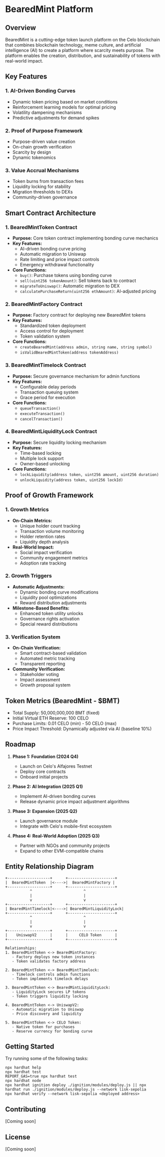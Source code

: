 # BearedMint Platform

## Overview
BearedMint is a cutting-edge token launch platform on the Celo blockchain that combines blockchain technology, meme culture, and artificial intelligence (AI) to create a platform where scarcity meets purpose. The platform enables the creation, distribution, and sustainability of tokens with real-world impact.

## Key Features

### 1. **AI-Driven Bonding Curves**

- Dynamic token pricing based on market conditions
- Reinforcement learning models for optimal pricing
- Volatility dampening mechanisms
- Predictive adjustments for demand spikes

### 2. **Proof of Purpose Framework**

- Purpose-driven value creation
- On-chain growth verification
- Scarcity by design
- Dynamic tokenomics

### 3. **Value Accrual Mechanisms**

- Token burns from transaction fees
- Liquidity locking for stability
- Migration thresholds to DEXs
- Community-driven governance

## Smart Contract Architecture

### 1. **BearedMintToken Contract**

- **Purpose:** Core token contract implementing bonding curve mechanics
- **Key Features:**
  - AI-driven bonding curve pricing
  - Automatic migration to Uniswap
  - Rate limiting and price impact controls
  - Emergency withdrawal functionality
- **Core Functions:**
  - `buy()`: Purchase tokens using bonding curve
  - `sell(uint256 tokenAmount)`: Sell tokens back to contract
  - `migrateToUniswap()`: Automatic migration to DEX
  - `calculatePurchaseReturn(uint256 ethAmount)`: AI-adjusted pricing

### 2. **BearedMintFactory Contract**

- **Purpose:** Factory contract for deploying new BearedMint tokens
- **Key Features:**
  - Standardized token deployment
  - Access control for deployment
  - Token validation system
- **Core Functions:**
  - `createBearedMint(address admin, string name, string symbol)`
  - `isValidBearedMintToken(address tokenAddress)`

### 3. **BearedMintTimelock Contract**

- **Purpose:** Secure governance mechanism for admin functions
- **Key Features:**
  - Configurable delay periods
  - Transaction queuing system
  - Grace period for execution
- **Core Functions:**
  - `queueTransaction()`
  - `executeTransaction()`
  - `cancelTransaction()`

### 4. **BearedMintLiquidityLock Contract**

- **Purpose:** Secure liquidity locking mechanism
- **Key Features:**
  - Time-based locking
  - Multiple lock support
  - Owner-based unlocking
- **Core Functions:**
  - `lockLiquidity(address token, uint256 amount, uint256 duration)`
  - `unlockLiquidity(address token, uint256 lockId)`

## Proof of Growth Framework

### 1. **Growth Metrics**

- **On-Chain Metrics:**
  - Unique holder count tracking
  - Transaction volume monitoring
  - Holder retention rates
  - Liquidity depth analysis
- **Real-World Impact:**
  - Social impact verification
  - Community engagement metrics
  - Adoption rate tracking

### 2. **Growth Triggers**

- **Automatic Adjustments:**
  - Dynamic bonding curve modifications
  - Liquidity pool optimizations
  - Reward distribution adjustments
- **Milestone-Based Benefits:**
  - Enhanced token utility unlocks
  - Governance rights activation
  - Special reward distributions

### 3. **Verification System**

- **On-Chain Verification:**
  - Smart contract-based validation
  - Automated metric tracking
  - Transparent reporting
- **Community Verification:**
  - Stakeholder voting
  - Impact assessment
  - Growth proposal system

## Token Metrics (BearedMint - $BMT)

- Total Supply: 50,000,000,000 BMT (fixed)
- Initial Virtual ETH Reserve: 100 CELO
- Purchase Limits: 0.01 CELO (min) - 50 CELO (max)
- Price Impact Threshold: Dynamically adjusted via AI (baseline 10%)

## Roadmap

1. **Phase 1: Foundation (2024 Q4)**
   - Launch on Celo's Alfajores Testnet
   - Deploy core contracts
   - Onboard initial projects

2. **Phase 2: AI Integration (2025 Q1)**
   - Implement AI-driven bonding curves
   - Release dynamic price impact adjustment algorithms

3. **Phase 3: Expansion (2025 Q2)**
   - Launch governance module
   - Integrate with Celo's mobile-first ecosystem

4. **Phase 4: Real-World Adoption (2025 Q3)**
   - Partner with NGOs and community projects
   - Expand to other EVM-compatible chains

## Entity Relationship Diagram

```plaintext
+-------------------+      +---------------------+
|  BearedMintToken  |<---->|  BearedMintFactory |
+-------------------+      +---------------------+
           ^                       ^
           |                       |
           v                       v
+-------------------+      +---------------------+
| BearedMintTimelock|<---->| BearedMintLiquidityLock|
+-------------------+      +---------------------+
           ^                       ^
           |                       |
           v                       v
+-------------------+      +---------------------+
|    UniswapV2      |      |     CELO Token      |
+-------------------+      +---------------------+

Relationships:
1. BearedMintToken <-> BearedMintFactory:
   - Factory deploys new token instances
   - Token validates factory address

2. BearedMintToken <-> BearedMintTimelock:
   - Timelock controls admin functions
   - Token implements timelock delays

3. BearedMintToken <-> BearedMintLiquidityLock:
   - LiquidityLock secures LP tokens
   - Token triggers liquidity locking

4. BearedMintToken <-> UniswapV2:
   - Automatic migration to Uniswap
   - Price discovery and liquidity

5. BearedMintToken <-> CELO Token:
   - Native token for purchases
   - Reserve currency for bonding curve
```

## Getting Started

Try running some of the following tasks:

```shell
npx hardhat help
npx hardhat test
REPORT_GAS=true npx hardhat test
npx hardhat node
npx hardhat ignition deploy ./ignition/modules/deploy.js || npx hardhat run ./ignition/modules/deploy.js --network lisk-sepolia
npx hardhat verify --network lisk-sepolia <deployed address>

```

## Contributing

[Coming soon]

## License

[Coming soon]
